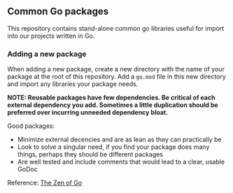 ##  Common Go packages

This repository contains stand-alone common go libraries useful for import into our projects written in Go.

### Adding a new package

When adding a new package, create a new directory with the name of your package at the root of this repository.
Add a `go.mod` file in this new directory and import any libraries your package needs.

__NOTE: Reusable packages have few dependencies. Be critical of each external dependency you add. Sometimes a little duplication should be preferred over incurring unneeded dependency bloat.__

Good packages:

- Minimize external decencies and are as lean as they can practically be
- Look to solve a singular need, if you find your package does many things, perhaps they should be different packages
- Are well tested and include comments that would lead to a clear, usable GoDoc

Reference:  [The Zen of Go](https://dave.cheney.net/2020/02/23/the-zen-of-go)
